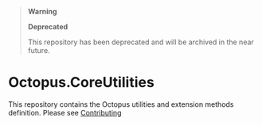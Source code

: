 > **Warning**
>
> **Deprecated**
>
> This repository has been deprecated and will be archived in the near future.
# Octopus.CoreUtilities

This repository contains the Octopus utilities and extension methods definition.
Please see [Contributing](CONTRIBUTING.md)